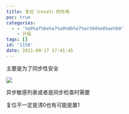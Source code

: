 ```yaml
---
title: 复位（reset）的作用
poc: true
categories:
  - - '%e8%af%be%e7%a8%8b%e7%ac%94%e8%ae%b0'
    - 计组
tags: []
id: '1150'
date: 2021-09-17 17:41:45
---
```


主要是为了同步性安全

![](https://raw.githubusercontent.com/Valkierja/ALLPIC/main/img/202303172114055.png)

异步敏感列表或者是同步检查时需要

复位不一定是清0也有可能是置1